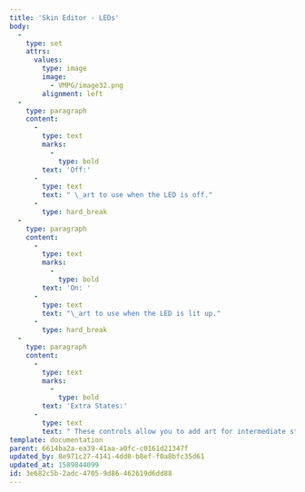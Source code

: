 ```yaml
---
title: 'Skin Editor - LEDs'
body:
  -
    type: set
    attrs:
      values:
        type: image
        image:
          - VMPG/image32.png
        alignment: left
  -
    type: paragraph
    content:
      -
        type: text
        marks:
          -
            type: bold
        text: 'Off:'
      -
        type: text
        text: " \_art to use when the LED is off."
      -
        type: hard_break
  -
    type: paragraph
    content:
      -
        type: text
        marks:
          -
            type: bold
        text: 'On: '
      -
        type: text
        text: "\_art to use when the LED is lit up."
      -
        type: hard_break
  -
    type: paragraph
    content:
      -
        type: text
        marks:
          -
            type: bold
        text: 'Extra States:'
      -
        type: text
        text: " These controls allow you to add art for intermediate states between off and on, such as for an LED that glows at varying intensities.\_\_"
template: documentation
parent: 6614ba2a-ea39-41aa-a0fc-c0161d21347f
updated_by: 8e971c27-4141-4dd8-b8ef-f0a8bfc35d61
updated_at: 1589844099
id: 3e682c5b-2adc-4705-9d86-462619d6dd88
---
```

